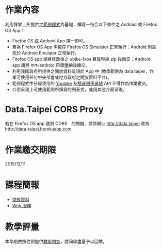 # 作業內容
利用課堂上所提供之[範例程式](https://github.com/freesamael/npu-moboapp-programming-fall-2015)為基礎，撰寫一符合以下條件之 Android 或 Firefox OS App：
- Firefox OS 或 Android App 擇一即可。
- 若為 Firefox OS App 需能在 Firefox OS Simulator 正常執行；Android 則需能於 Android Emulator 正常執行。
- Firefox OS app 請將修改後之 ubike-fxos 目錄壓縮 zip 後繳交；Android app 請將 mrt-android 目錄壓縮後繳交。
- 利用我國政府所提供之開放資料呈現於 App 中 (教學範例為 data.taipei，作業可使用任何中央部會或地方政府之開放資料平台)。
- 範例程式中已經使用的 [Youbike](http://data.taipei/youbike) 及[捷運列車進站](http://data.taipei/opendata/datalist/apiAccess?scope=resourceAquire&rid=55ec6d6e-dc5c-4268-a725-d04cc262172b) API 不得作為作業繳交。
- 介面呈現上可使用範例所撰寫的列表式，或用其他介面呈現。

# Data.Taipei CORS Proxy
若在 Firefox OS app 遇到 CORS　的問題，請將網址 http://data.taipei 改為 http://data-taipei.herokuapp.com

# 作業繳交期限
2015/12/11

# 課程簡報
- [開放資料](http://www.slideshare.net/freesamael/ss-55680778)
- [Web 服務](http://www.slideshare.net/freesamael/web-55680792)

# 教學評量
本學期依照往例提供[教學問卷](https://docs.google.com/forms/d/1x-VsK447PPaVBmbhlUNKkiooeEGlFdXFdEzkTm8RXxU/viewform
)，請同學盡量予以回饋。
